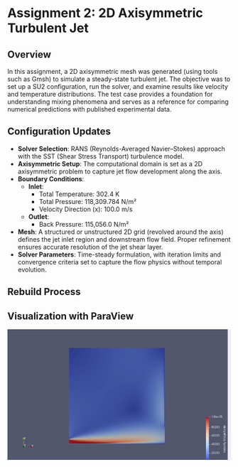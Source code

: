 # Assignment 2: 2D Axisymmetric Turbulent Jet

## Overview
In this assignment, a 2D axisymmetric mesh was generated (using tools such as Gmsh) to simulate a steady-state turbulent jet. The objective was to set up a SU2 configuration, run the solver, and examine results like velocity and temperature distributions. The test case provides a foundation for understanding mixing phenomena and serves as a reference for comparing numerical predictions with published experimental data.

## Configuration Updates
- **Solver Selection**: RANS (Reynolds-Averaged Navier–Stokes) approach with the SST (Shear Stress Transport) turbulence model.  
- **Axisymmetric Setup**: The computational domain is set as a 2D axisymmetric problem to capture jet flow development along the axis.  
- **Boundary Conditions**:  
  - **Inlet**:  
    - Total Temperature: 302.4 K  
    - Total Pressure: 118,309.784 N/m²  
    - Velocity Direction (x): 100.0 m/s  
  - **Outlet**:  
    - Back Pressure: 115,056.0 N/m²  
- **Mesh**: A structured or unstructured 2D grid (revolved around the axis) defines the jet inlet region and downstream flow field. Proper refinement ensures accurate resolution of the jet shear layer.  
- **Solver Parameters**: Time-steady formulation, with iteration limits and convergence criteria set to capture the flow physics without temporal evolution.

## Rebuild Process

## Visualization with ParaView
![Velocity Plot](images/velocity.jpg)
